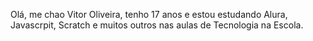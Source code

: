 Olá, me chao Vitor Oliveira, tenho 17 anos e estou estudando Alura, Javascrpit, Scratch e muitos outros nas aulas de Tecnologia na Escola.
